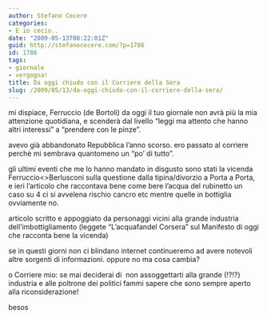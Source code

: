 ```yaml
---
author: Stefano Cecere
categories:
- E io cecio..
date: "2009-05-13T08:22:01Z"
guid: http://stefanocecere.com/?p=1786
id: 1786
tags:
- giornale
- vergogna!
title: Da oggi chiudo con il Corriere della Sera
slug: /2009/05/13/da-oggi-chiudo-con-il-corriere-della-sera/
---
```


mi dispiace, Ferruccio (de Bortoli) da oggi il tuo giornale non avrà più la mia attenzione quotidiana, e scenderà dal livello &#8220;leggi ma attento che hanno altri interessi&#8221; a &#8220;prendere con le pinze&#8221;.

avevo già abbandonato Repubblica l&#8217;anno scorso. ero passato al corriere perchè mi sembrava quantomeno un &#8220;po&#8217; di tutto&#8221;.

gli ultimi eventi che me lo hanno mandato in disgusto sono stati la vicenda Ferruccio<>Berlusconi sulla questione dalla tipina/divorzio a Porta a Porta, e ieri l&#8217;articolo che raccontava bene come bere l&#8217;acqua del rubinetto un caso su 4 ci si avvelena rischio cancro etc mentre quelle in bottiglia ovviamente no.

articolo scritto e appoggiato da personaggi vicini alla grande industria dell&#8217;imbottigliamento (leggete &#8220;L’acquafandel Corsera&#8221; sul Manifesto di oggi che racconta bene la vicenda)

se in questi giorni non ci blindano internet continueremo ad avere notevoli altre sorgenti di informazioni. oppure no ma cosa cambia?

o Corriere mio: se mai deciderai di  non assoggettarti alla grande (!?!?) industria e alle poltrone dei politici fammi sapere che sono sempre aperto alla riconsiderazione!

besos